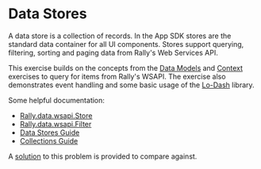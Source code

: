 # Data Stores

A data store is a collection of records.  In the App SDK stores are the standard data container for all UI components.  Stores support querying, filtering, sorting and paging data from Rally's Web Services API.

This exercise builds on the concepts from the [Data Models](../data-models) and [Context](../context) exercises to query for items from Rally's WSAPI.  The exercise also demonstrates event handling and some basic usage of the [Lo-Dash](http://help.rallydev.com/apps/2.1/doc/#!/guide/third_party_libs-section-lo-dash-2.4.1) library.

Some helpful documentation:

* [Rally.data.wsapi.Store](http://help.rallydev.com/apps/2.1/doc/#!/api/Rally.data.wsapi.Store)
* [Rally.data.wsapi.Filter](http://help.rallydev.com/apps/2.1/doc/#!/api/Rally.data.wsapi.Filter)
* [Data Stores Guide](http://help.rallydev.com/apps/2.1/doc/#!/guide/data_stores)
* [Collections Guide](http://help.rallydev.com/apps/2.1/doc/#!/guide/collections_in_v2)

A [solution](solution/) to this problem is provided to compare against.

